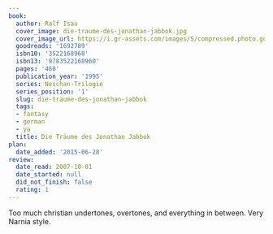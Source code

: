 ```yaml
---
book:
  author: Ralf Isau
  cover_image: die-traume-des-jonathan-jabbok.jpg
  cover_image_url: https://i.gr-assets.com/images/S/compressed.photo.goodreads.com/books/1186999376l/1692789.jpg
  goodreads: '1692789'
  isbn10: '3522168968'
  isbn13: '9783522168960'
  pages: '460'
  publication_year: '1995'
  series: Neschan-Trilogie
  series_position: '1'
  slug: die-traume-des-jonathan-jabbok
  tags:
  - fantasy
  - german
  - ya
  title: Die Träume des Jonathan Jabbok
plan:
  date_added: '2015-06-28'
review:
  date_read: 2007-10-01
  date_started: null
  did_not_finish: false
  rating: 1
---
```


Too much christian undertones, overtones, and everything in between. Very Narnia style.
